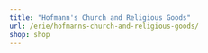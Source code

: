 ```yaml
---
title: "Hofmann's Church and Religious Goods"
url: /erie/hofmanns-church-and-religious-goods/
shop: shop
---
```

